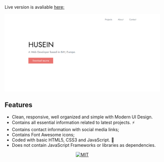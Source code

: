 Live version is avaliable [here;](https://b-husein.github.io/simplefolio/)

![Portfolio Gif](/images/projects/project-1.PNG)

## Features

- Clean, responsive, well organized and simple with Modern UI Design.
- Contains all essential information related to latest projects. ⚡
- Contains contact information with social media links;
- Contains Font Awesome icons;
- Coded with basic HTML5, CSS3 and JavaScript. 🔨
- Does not contain JavaScript Frameworks or libraries as dependencies.

<p align="center">
<a target="_blank" href="https://opensource.org/licenses/MIT"><img src="https://img.shields.io/badge/License-MIT-yellow.svg" alt="MIT"></a>
</p>
